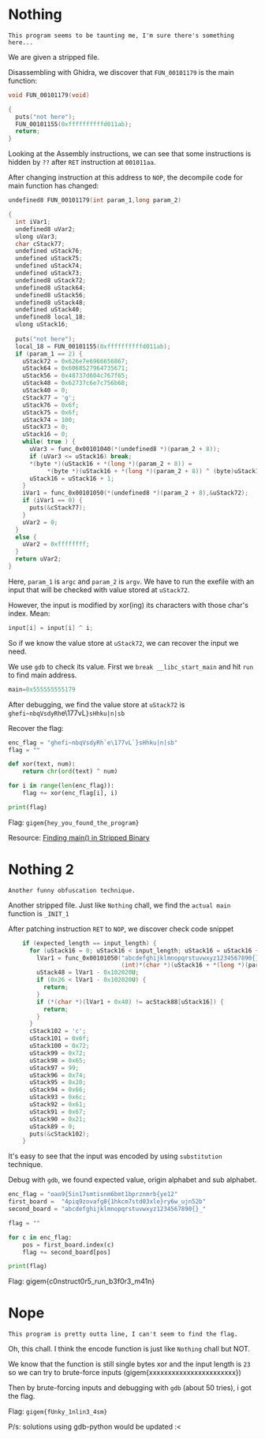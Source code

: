 # Nothing

`This program seems to be taunting me, I'm sure there's something here...`

We are given a stripped file.

Disassembling with Ghidra, we discover that `FUN_00101179` is the main function:

```cpp
void FUN_00101179(void)

{
  puts("not here");
  FUN_00101155(0xffffffffffd011ab);
  return;
}
```

Looking at the Assembly instructions, we can see that some instructions is hidden by `??` after `RET` instruction at `001011aa`.

After changing instruction at this address to `NOP`, the decompile code for main function has changed:

```cpp
undefined8 FUN_00101179(int param_1,long param_2)

{
  int iVar1;
  undefined8 uVar2;
  ulong uVar3;
  char cStack77;
  undefined uStack76;
  undefined uStack75;
  undefined uStack74;
  undefined uStack73;
  undefined8 uStack72;
  undefined8 uStack64;
  undefined8 uStack56;
  undefined8 uStack48;
  undefined uStack40;
  undefined8 local_18;
  ulong uStack16;
  
  puts("not here");
  local_18 = FUN_00101155(0xffffffffffd011ab);
  if (param_1 == 2) {
    uStack72 = 0x626e7e6966656867;
    uStack64 = 0x6068527964735671;
    uStack56 = 0x48737d604c767f65;
    uStack48 = 0x62737c6e7c756b68;
    uStack40 = 0;
    cStack77 = 'g';
    uStack76 = 0x6f;
    uStack75 = 0x6f;
    uStack74 = 100;
    uStack73 = 0;
    uStack16 = 0;
    while( true ) {
      uVar3 = func_0x00101040(*(undefined8 *)(param_2 + 8));
      if (uVar3 <= uStack16) break;
      *(byte *)(uStack16 + *(long *)(param_2 + 8)) =
           *(byte *)(uStack16 + *(long *)(param_2 + 8)) ^ (byte)uStack16;
      uStack16 = uStack16 + 1;
    }
    iVar1 = func_0x00101050(*(undefined8 *)(param_2 + 8),&uStack72);
    if (iVar1 == 0) {
      puts(&cStack77);
    }
    uVar2 = 0;
  }
  else {
    uVar2 = 0xffffffff;
  }
  return uVar2;
}
```

Here, `param_1` is `argc` and `param_2` is `argv`. We have to run the exefile with an input that will be checked with value stored at `uStack72`.

However, the input is modified by xor(ing) its characters with those char's index. Mean:

```cpp
input[i] = input[i] ^ i;
```

So if we know the value store at `uStack72`, we can recover the input we need.

We use `gdb` to check its value. First we `break __libc_start_main` and hit `run` to find main address.

``` as
main=0x555555555179
```

After debugging, we find the value store at `uStack72` is `ghefi~nbqVsdyRh`e\177vL`}sHhku|n|sb`

Recover the flag:

```python
enc_flag = "ghefi~nbqVsdyRh`e\177vL`}sHhku|n|sb"
flag = ""

def xor(text, num):
    return chr(ord(text) ^ num)

for i in range(len(enc_flag)):
    flag += xor(enc_flag[i], i)

print(flag)
```

Flag: `gigem{hey_you_found_the_program}`

Resource: [Finding main() in Stripped Binary](https://link-url-here.org)

# Nothing 2

`Another funny obfuscation technique.`

Another stripped file. Just like `Nothing` chall, we find the `actual main` function is `_INIT_1`

After patching instruction `RET` to `NOP`, we discover check code snippet

```cpp
    if (expected_length == input_length) {
      for (uStack16 = 0; uStack16 < input_length; uStack16 = uStack16 + 1) {
        lVar1 = func_0x00101050("abcdefghijklmnopqrstuvwxyz1234567890{}_",
                                (int)*(char *)(uStack16 + *(long *)(param_2 + 8)));
        uStack48 = lVar1 - 0x102020U;
        if (0x26 < lVar1 - 0x102020U) {
          return;
        }
        if (*(char *)(lVar1 + 0x40) != acStack88[uStack16]) {
          return;
        }
      }
      cStack102 = 'c';
      uStack101 = 0x6f;
      uStack100 = 0x72;
      uStack99 = 0x72;
      uStack98 = 0x65;
      uStack97 = 99;
      uStack96 = 0x74;
      uStack95 = 0x20;
      uStack94 = 0x66;
      uStack93 = 0x6c;
      uStack92 = 0x61;
      uStack91 = 0x67;
      uStack90 = 0x21;
      uStack89 = 0;
      puts(&cStack102);
    }
```

It's easy to see that the input was encoded by using `substitution` technique.

Debug with `gdb`, we found expected value, origin alphabet and sub alphabet.

```python
enc_flag = "oao9{5in17smtisnm6bmt1bprznmrb{ye12"
first_board =  "4piq9zovafg8{1hkcm7std03xle}ry6w_ujn52b"
second_board = "abcdefghijklmnopqrstuvwxyz1234567890{}_"

flag = ""

for c in enc_flag:
    pos = first_board.index(c)
    flag += second_board[pos]

print(flag)
```

Flag: gigem{c0nstruct0r5_run_b3f0r3_m41n}

# Nope

`This program is pretty outta line, I can't seem to find the flag.`

Oh, this chall. I think the encode function is just like `Nothing` chall but NOT.

We know that the function is still single bytes xor and the input length is `23` so we can try to brute-force inputs (gigem{xxxxxxxxxxxxxxxxxxxxxxx})

Then by brute-forcing inputs and debugging with `gdb` (about 50 tries), i got the flag.

Flag: `gigem{fUnky_1nlin3_4sm}`

P/s: solutions using gdb-python would be updated :<